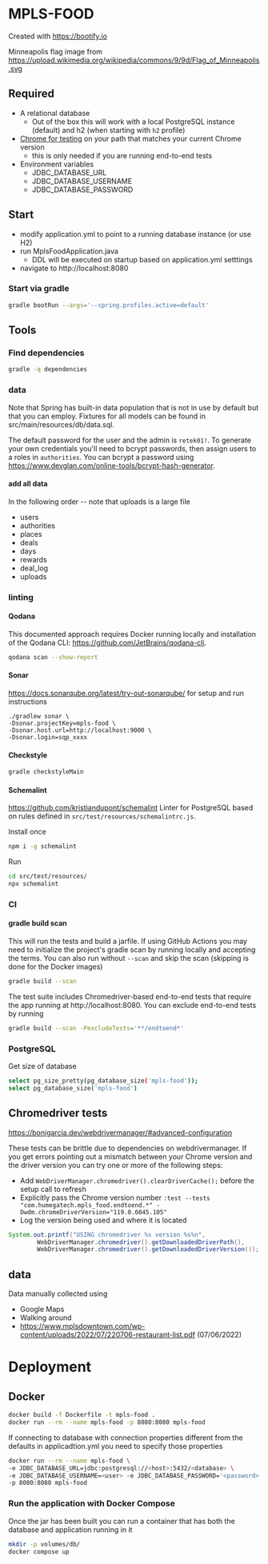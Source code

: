 # MPLS-FOOD

Created with https://bootify.io

Minneapolis flag image from https://upload.wikimedia.org/wikipedia/commons/9/9d/Flag_of_Minneapolis.svg

## Required
* A relational database
  * Out of the box this will work with a local PostgreSQL instance (default) and h2 (when starting with `h2` profile)
* [Chrome for testing](https://googlechromelabs.github.io/chrome-for-testing/#stable) on your path that matches your current Chrome version
  * this is only needed if you are running end-to-end tests
* Environment variables
  * JDBC_DATABASE_URL
  * JDBC_DATABASE_USERNAME
  * JDBC_DATABASE_PASSWORD


## Start
* modify application.yml to point to a running database instance (or use H2)
* run MplsFoodApplication.java
  * DDL will be executed on startup based on application.yml setttings
* navigate to http://localhost:8080

### Start via gradle
```bash
gradle bootRun --args='--spring.profiles.active=default'
```

## Tools
### Find dependencies
```bash
gradle -q dependencies
```

### data
Note that Spring has built-in data population that is not in use by default but that you can employ. Fixtures for all models can be found in src/main/resources/db/data.sql.

The default password for the user and the admin is `retek01!`. To generate your own credentials you'll need to bcrypt passwords, then assign users to a roles in `authorities`. You can bcrypt a password using https://www.devglan.com/online-tools/bcrypt-hash-generator.

#### add all data
In the following order -- note that uploads is a large file
* users
* authorities
* places
* deals
* days
* rewards
* deal_log
* uploads

### linting
#### Qodana
This documented approach requires Docker running locally and installation of the Qodana CLI: https://github.com/JetBrains/qodana-cli.
```bash
qodana scan --show-report
```

#### Sonar
https://docs.sonarqube.org/latest/try-out-sonarqube/ for setup and run instructions
```
./gradlew sonar \
-Dsonar.projectKey=mpls-food \
-Dsonar.host.url=http://localhost:9000 \
-Dsonar.login=sqp_xxxx
```

#### Checkstyle
```bash
gradle checkstyleMain
```

#### Schemalint
https://github.com/kristiandupont/schemalint
Linter for PostgreSQL based on rules defined in `src/test/resources/schemalintrc.js`.

Install once
```bash
npm i -g schemalint
```

Run
```bash
cd src/test/resources/
npx schemalint
```

### CI
#### gradle build scan
This will run the tests and build a jarfile.
If using GitHub Actions you may need to initialize the project's gradle scan by running locally and accepting the terms.
You can also run without `--scan` and skip the scan (skipping is done for the Docker images)
```bash
gradle build --scan
```

The test suite includes Chromedriver-based end-to-end tests that require the app running at http://localhost:8080. You can exclude end-to-end tests by running
```bash
gradle build --scan -PexcludeTests='**/endtoend*'

```

### PostgreSQL
Get size of database
```bash
select pg_size_pretty(pg_database_size('mpls-food'));
select pg_database_size('mpls-food')
```

## Chromedriver tests
https://bonigarcia.dev/webdrivermanager/#advanced-configuration

These tests can be brittle due to dependencies on webdrivermanager.
If you get errors pointing out a mismatch between your Chrome version and the driver version you can try one or more of the following steps:
* Add `WebDriverManager.chromedriver().clearDriverCache();` before the setup call to refresh
* Explicitly pass the Chrome version number `:test --tests "com.humegatech.mpls_food.endtoend.*" -Dwdm.chromeDriverVersion="119.0.6045.105"`
* Log the version being used and where it is located
```java
System.out.printf("USING chromedriver %s version %s%n",
        WebDriverManager.chromedriver().getDownloadedDriverPath(),
        WebDriverManager.chromedriver().getDownloadedDriverVersion());
```

## data
Data manually collected using
* Google Maps
* Walking around
* https://www.mplsdowntown.com/wp-content/uploads/2022/07/220706-restaurant-list.pdf (07/06/2022)

# Deployment
## Docker
```bash
docker build -f Dockerfile -t mpls-food .
docker run --rm --name mpls-food -p 8080:8080 mpls-food
```

If connecting to database with connection properties different from the defaults in applicadtion.yml you need to specify those properties
```bash
docker run --rm --name mpls-food \
-e JDBC_DATABASE_URL=jdbc:postgresql://<host>:5432/<database> \
-e JDBC_DATABASE_USERNAME=<user> -e JDBC_DATABASE_PASSWORD='<password>' \
-p 8080:8080 mpls-food
```

### Run the application with Docker Compose
Once the jar has been built you can run a container that has both the database and application running in it
```bash
mkdir -p volumes/db/
docker compose up
```
